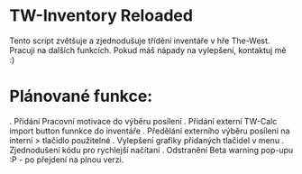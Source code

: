 # TW-Inventory Reloaded
Tento script zvětšuje a zjednodušuje třídění inventáře v hře The-West. Pracuji na dalších funkcích. Pokud máš nápady na vylepšení, kontaktuj mě :)



# Plánované funkce:
. Přidání Pracovní motivace do výběru posílení
. Přidání externí TW-Calc import button funnkce do inventáře
. Předělání externího výběru posílení na interní > tlačidlo použitelné
. Vylepšení grafiky přidaných tlačidel v menu
. Zjednodušení kódu pro rychlejší načítaní
. Odstranění Beta warning pop-upu :P - po přejdení na plnou verzi.
